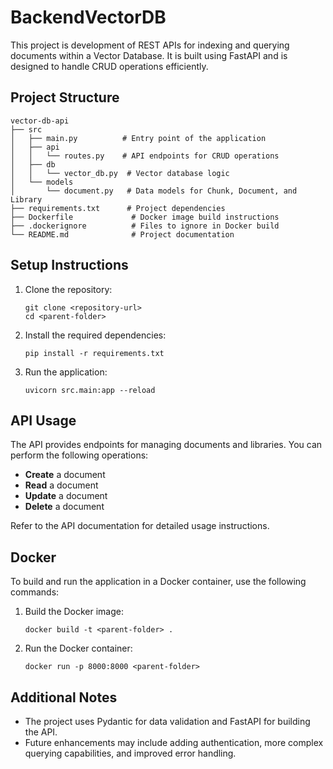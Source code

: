 # BackendVectorDB
This project is development of REST APIs for indexing and querying documents within a Vector Database. It is built using FastAPI and is designed to handle CRUD operations efficiently.

## Project Structure

```
vector-db-api
├── src
│   ├── main.py          # Entry point of the application
│   ├── api
│   │   └── routes.py    # API endpoints for CRUD operations
│   ├── db
│   │   └── vector_db.py  # Vector database logic
│   └── models
│       └── document.py   # Data models for Chunk, Document, and Library
├── requirements.txt      # Project dependencies
├── Dockerfile             # Docker image build instructions
├── .dockerignore          # Files to ignore in Docker build
└── README.md              # Project documentation
```

## Setup Instructions

1. Clone the repository:
   ```
   git clone <repository-url>
   cd <parent-folder>
   ```

2. Install the required dependencies:
   ```
   pip install -r requirements.txt
   ```

3. Run the application:
   ```
   uvicorn src.main:app --reload
   ```

## API Usage

The API provides endpoints for managing documents and libraries. You can perform the following operations:

- **Create** a document
- **Read** a document
- **Update** a document
- **Delete** a document

Refer to the API documentation for detailed usage instructions.

## Docker

To build and run the application in a Docker container, use the following commands:

1. Build the Docker image:
   ```
   docker build -t <parent-folder> .
   ```

2. Run the Docker container:
   ```
   docker run -p 8000:8000 <parent-folder>
   ```

## Additional Notes

- The project uses Pydantic for data validation and FastAPI for building the API.
- Future enhancements may include adding authentication, more complex querying capabilities, and improved error handling.
